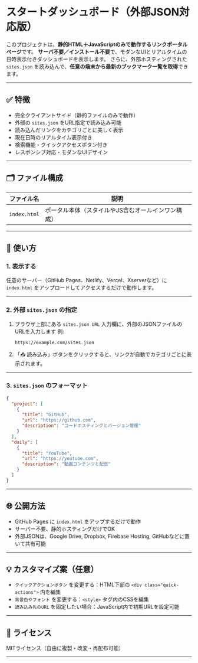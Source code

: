 # スタートダッシュボード（外部JSON対応版）

このプロジェクトは、**静的HTML＋JavaScriptのみで動作するリンクポータルページ**です。
**サーバ不要／インストール不要**で、モダンなUIとリアルタイムの日時表示付きダッシュボードを表示します。
さらに、外部ホスティングされた `sites.json` を読み込んで、**任意の端末から最新のブックマーク一覧を取得**できます。

---

## ✅ 特徴

* 完全クライアントサイド（静的ファイルのみで動作）
* 外部の `sites.json` をURL指定で読み込み可能
* 読み込んだリンクをカテゴリごとに美しく表示
* 現在日時のリアルタイム表示付き
* 検索機能・クイックアクセスボタン付き
* レスポンシブ対応・モダンなUIデザイン

---

## 🗂 ファイル構成

| ファイル名        | 説明                         |
| ------------ | -------------------------- |
| `index.html` | ポータル本体（スタイルやJS含むオールインワン構成） |

---

## 🚀 使い方

### 1. 表示する

任意のサーバー（GitHub Pages、Netlify、Vercel、Xserverなど）に `index.html` をアップロードしてアクセスするだけで動作します。

---

### 2. 外部 `sites.json` の指定

1. ブラウザ上部にある `sites.json URL` 入力欄に、外部のJSONファイルのURLを入力します
   例:

   ```
   https://example.com/sites.json
   ```

2. 「📥 読み込み」ボタンをクリックすると、リンクが自動でカテゴリごとに表示されます。

---

### 3. `sites.json` のフォーマット

```json
{
  "project": [
    {
      "title": "GitHub",
      "url": "https://github.com",
      "description": "コードホスティングとバージョン管理"
    }
  ],
  "daily": [
    {
      "title": "YouTube",
      "url": "https://youtube.com",
      "description": "動画コンテンツと配信"
    }
  ]
}
```

---

## 🌐 公開方法

* GitHub Pages に `index.html` をアップするだけで動作
* サーバー不要、静的ホスティングだけでOK
* 外部JSONは、Google Drive, Dropbox, Firebase Hosting, GitHubなどに置いて共有可能

---

## 💡 カスタマイズ案（任意）

* `クイックアクションボタン` を変更する：HTML下部の `<div class="quick-actions">` 内を編集
* `背景色やフォント` を変更する：`<style>` タグ内のCSSを編集
* `読み込み先のURL` を固定したい場合：JavaScript内で初期URLを設定可能

---

## 📜 ライセンス

MITライセンス（自由に複製・改変・再配布可能）

---

